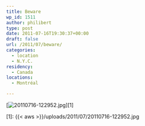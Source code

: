 ```yaml
---
title: Beware
wp_id: 1511
author: philibert
type: post
date: 2011-07-16T19:30:37+00:00
draft: false
url: /2011/07/beware/
categories:
  - location
  - N.Y.C.
residency:
  - Canada
locations:
  - Montréal

---
```

[<img src="{{< aws >}}/uploads/2011/07/20110716-122952.jpg" alt="20110716-122952.jpg" class="alignnone size-full" />][1]

 [1]: {{< aws >}}/uploads/2011/07/20110716-122952.jpg